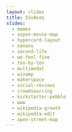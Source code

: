 ```yaml
---
layout: slides
title: Σύνθεση
slides:
  - memex
  - aspen-movie-map
  - hypercard-layout
  - xananu
  - second-life
  - we-feel-fine
  - ten-by-ten
  - multimodal
  - winamp
  - makerspace
  - social-reviews
  - crowdsourcing
  - kickstarter-pebble
  - www
  - wikipedia-growth
  - wikipedia-edit
  - open-street-map
---
```


